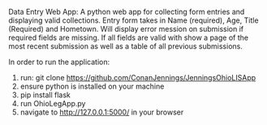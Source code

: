 Data Entry Web App:
A python web app for collecting form entries and displaying valid collections.
Entry form takes in Name (required), Age, Title (Required) and Hometown.
Will display error mession on submission if required fields are missing.
If all fields are valid with show a page of the most recent submission as well as a table of all previous submissions.

In order to run the application:
1) run: git clone https://github.com/ConanJennings/JenningsOhioLISApp
2) ensure python is installed on your machine
3) pip install flask
4) run OhioLegApp.py
5) navigate to http://127.0.0.1:5000/ in your browser

